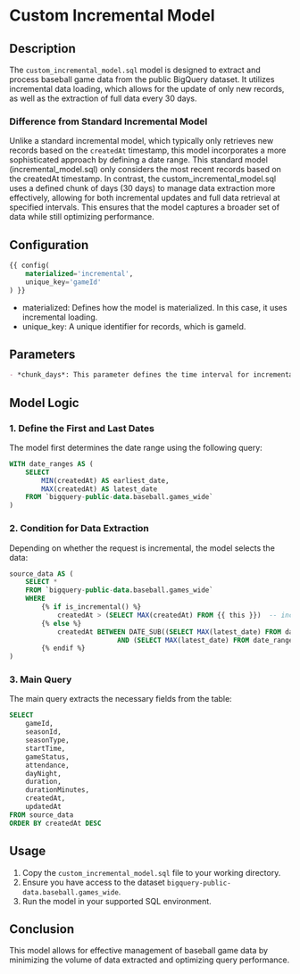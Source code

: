 # Custom Incremental Model  

## Description  

The `custom_incremental_model.sql` model is designed to extract and process baseball game data from the public BigQuery dataset. 
It utilizes incremental data loading, which allows for the update of only new records, as well as the extraction of full data every 30 days.

### Difference from Standard Incremental Model  

Unlike a standard incremental model, which typically only retrieves new records based on the `createdAt` timestamp, this model incorporates a more sophisticated approach by defining a date range.
This standard model (incremental_model.sql) only considers the most recent records based on the createdAt timestamp. In contrast, the custom_incremental_model.sql uses a defined chunk of days (30 days) to manage data extraction more effectively, allowing for both incremental updates and full data retrieval at specified intervals. This ensures that the model captures a broader set of data while still optimizing performance.

## Configuration  

```sql
{{ config(  
    materialized='incremental',  
    unique_key='gameId'  
) }}
```
- materialized: Defines how the model is materialized. In this case, it uses incremental loading.
- unique_key: A unique identifier for records, which is gameId.

## Parameters  
```markdown 
- *chunk_days*: This parameter defines the time interval for incremental loading. Here, it is set to 30 days.
```

## Model Logic  

### 1. Define the First and Last Dates  

The model first determines the date range using the following query:  
```sql  
WITH date_ranges AS (  
    SELECT  
        MIN(createdAt) AS earliest_date,  
        MAX(createdAt) AS latest_date  
    FROM `bigquery-public-data.baseball.games_wide`  
)
```
### 2. Condition for Data Extraction

Depending on whether the request is incremental, the model selects the data:
```sql  
source_data AS (  
    SELECT *  
    FROM `bigquery-public-data.baseball.games_wide`  
    WHERE   
        {% if is_incremental() %}  
            createdAt > (SELECT MAX(createdAt) FROM {{ this }})  -- incremental - only new data.  
        {% else %}  
            createdAt BETWEEN DATE_SUB((SELECT MAX(latest_date) FROM date_ranges), INTERVAL {{ chunk_days }} DAY)   
                           AND (SELECT MAX(latest_date) FROM date_ranges)  -- Full data every 30 days   
        {% endif %}  
)
```

### 3. Main Query

The main query extracts the necessary fields from the table:

```sql  
SELECT  
    gameId,  
    seasonId,  
    seasonType,  
    startTime,  
    gameStatus,  
    attendance,  
    dayNight,  
    duration,  
    durationMinutes,  
    createdAt,  
    updatedAt  
FROM source_data  
ORDER BY createdAt DESC
```


## Usage  

1. Copy the `custom_incremental_model.sql` file to your working directory.  
2. Ensure you have access to the dataset `bigquery-public-data.baseball.games_wide`.  
3. Run the model in your supported SQL environment.


## Conclusion  

This model allows for effective management of baseball game data by minimizing the volume of data extracted and optimizing query performance.
